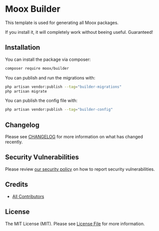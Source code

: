 # Moox Builder

This template is used for generating all Moox packages.

If you install it, it will completely work without beeing useful. Guaranteed!

## Installation

You can install the package via composer:

```bash
composer require moox/builder
```

You can publish and run the migrations with:

```bash
php artisan vendor:publish --tag="builder-migrations"
php artisan migrate
```

You can publish the config file with:

```bash
php artisan vendor:publish --tag="builder-config"
```

## Changelog

Please see [CHANGELOG](CHANGELOG.md) for more information on what has changed recently.

## Security Vulnerabilities

Please review [our security policy](https://github.com/mooxphp/moox/security/policy) on how to report security vulnerabilities.

## Credits

-   [All Contributors](../../contributors)

## License

The MIT License (MIT). Please see [License File](LICENSE.md) for more information.
